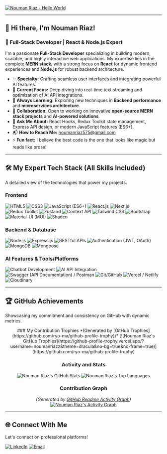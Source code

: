  <a href="https://github.com/noumanriazz">
  <img src="https://raw.githubusercontent.com/noumanriazz/noumanriazz/main/assets/header.gif" alt="Nouman Riaz - Hello World" />
</a>

---

## 👋 Hi there, I'm Nouman Riaz!

### 🚀 Full-Stack Developer | React & Node.js Expert

I'm a passionate **Full-Stack Developer** specializing in building modern, scalable, and highly interactive web applications. My expertise lies in the complete **MERN stack**, with a strong focus on **React** for dynamic frontend experiences and **Node.js** for robust backend architecture.

* ✨ **Specialty:** Crafting seamless user interfaces and integrating powerful AI features.
* 🔭 **Current Focus:** Deep diving into real-time text streaming and optimization of AI API integrations.
* 🌱 **Always Learning:** Exploring new techniques in **Backend performance** and **microservices architecture**.
* 👯 **Collaboration:** Open to working on innovative **open-source MERN stack projects** and **AI-powered solutions**.
* 💬 **Ask Me About:** React Hooks, Redux Toolkit state management, Express API design, or modern JavaScript features (ES6+).
* 📬 **How to Reach Me:** [noumanriaz575@gmail.com](mailto:noumanriaz575@gmail.com)
* ⚡ **Fun fact:** I believe the best code is the one that looks like magic but reads like prose!

---

## 🛠️ My Expert Tech Stack (All Skills Included)

A detailed view of the technologies that power my projects.

### Frontend
<p align="left">
  <img src="https://img.shields.io/badge/HTML5-E34F26?style=for-the-badge&logo=html5&logoColor=white" alt="HTML5">
  <img src="https://img.shields.io/badge/CSS3-1572B6?style=for-the-badge&logo=css3&logoColor=white" alt="CSS3">
  <img src="https://img.shields.io/badge/JavaScript-F7DF1E?style=for-the-badge&logo=javascript&logoColor=black" alt="JavaScript (ES6+)">
  <img src="https://img.shields.io/badge/React.js-61DAFB?style=for-the-badge&logo=react&logoColor=black" alt="React.js">
  <img src="https://img.shields.io/badge/Next.js-000000?style=for-the-badge&logo=next.js&logoColor=white" alt="Next.js">
  <img src="https://img.shields.io/badge/Redux%20Toolkit-764ABC?style=for-the-badge&logo=redux&logoColor=white" alt="Redux Toolkit">
  <img src="https://img.shields.io/badge/Zustand-2C2D30?style=for-the-badge&logo=zustand&logoColor=white" alt="Zustand">
  <img src="https://img.shields.io/badge/Context%20API-007ACC?style=for-the-badge&logo=react&logoColor=white" alt="Context API">
  <img src="https://img.shields.io/badge/Tailwind%20CSS-06B6D4?style=for-the-badge&logo=tailwind-css&logoColor=white" alt="Tailwind CSS">
  <img src="https://img.shields.io/badge/Bootstrap-7952B3?style=for-the-badge&logo=bootstrap&logoColor=white" alt="Bootstrap">
  <img src="https://img.shields.io/badge/Material--UI%20(MUI)-0081CB?style=for-the-badge&logo=mui&logoColor=white" alt="Material-UI (MUI)">
  <img src="https://img.shields.io/badge/Shadcn%20UI-000000?style=for-the-badge&logo=shadcnui&logoColor=white" alt="Shadcn">
</p>

### Backend & Database
<p align="left">
  <img src="https://img.shields.io/badge/Node.js-339933?style=for-the-badge&logo=node.js&logoColor=white" alt="Node.js">
  <img src="https://img.shields.io/badge/Express.js-000000?style=for-the-badge&logo=express&logoColor=white" alt="Express.js">
  <img src="https://img.shields.io/badge/RESTful%20APIs-000000?style=for-the-badge&logo=api&logoColor=white" alt="RESTful APIs">
  <img src="https://img.shields.io/badge/Authentication%20(JWT%2FOAuth)-000000?style=for-the-badge&logo=json-web-tokens&logoColor=white" alt="Authentication (JWT, OAuth)">
  <img src="https://img.shields.io/badge/MongoDB-47A248?style=for-the-badge&logo=mongodb&logoColor=white" alt="MongoDB">
  <img src="https://img.shields.io/badge/Mongoose-800?style=for-the-badge&logo=mongoose&logoColor=white" alt="Mongoose">
</p>

### AI Features & Tools/Platforms
<p align="left">
  <img src="https://img.shields.io/badge/Chatbot%20Development-FFC107?style=for-the-badge&logo=robot&logoColor=black" alt="Chatbot Development">
  <img src="https://img.shields.io/badge/AI%20API%20Integration-0080FF?style=for-the-badge&logo=openai&logoColor=white" alt="AI API Integration">
  <img src="https://img.shields.io/badge/Swagger%2FPostman-FF6C37?style=for-the-badge&logo=postman&logoColor=white" alt="Swagger (API Documentation) / Postman">
  <img src="https://img.shields.io/badge/Git%2FGitHub-181717?style=for-the-badge&logo=github&logoColor=white" alt="Git/GitHub">
  <img src="https://img.shields.io/badge/Vercel%2FNetlify-000000?style=for-the-badge&logo=vercel&logoColor=white" alt="Vercel / Netlify">
  <img src="https://img.shields.io/badge/Cloudinary-3448C5?style=for-the-badge&logo=cloudinary&logoColor=white" alt="Cloudinary">
</p>

---

## 🏆 GitHub Achievements

Showcasing my commitment and consistency on GitHub with dynamic metrics.

<div align="center">
  ### My Contribution Trophies
  *(Generated by [GitHub Trophies](https://github.com/ryo-ma/github-profile-trophy))*
  [![Nouman Riaz's GitHub Trophies](https://github-profile-trophy.vercel.app/?username=noumanriazz&theme=dracula&no-bg=true&no-frame=true)](https://github.com/ryo-ma/github-profile-trophy)

  ### Activity and Stats
  <p align="center">
    <img src="https://github-readme-stats.vercel.app/api?username=noumanriazz&show_icons=true&theme=dracula&hide_border=true&count_private=true&include_all_commits=true" alt="Nouman Riaz's GitHub Stats" />
    <img src="https://github-readme-stats.vercel.app/api/top-langs/?username=noumanriazz&layout=compact&theme=dracula&hide_border=true" alt="Nouman Riaz's Top Languages" />
  </p>

  ### Contribution Graph
  *(Generated by [GitHub Readme Activity Graph](https://github.com/Ashishpatel2500/github-readme-activity-graph))*
  [![Nouman Riaz's Activity Graph](https://github-readme-activity-graph.vercel.app/graph?username=noumanriazz&theme=react&hide_border=true)](https://github.com/Ashishpatel2500/github-readme-activity-graph)
</div>

---

## 🌐 Connect With Me

Let's connect on professional platforms!

<p align="left">
  <a href="https://linkedin.com/in/noumanriaz321"><img src="https://img.shields.io/badge/LinkedIn-0077B5?style=for-the-badge&logo=linkedin&logoColor=white" alt="LinkedIn"></a>
  <a href="mailto:noumanriaz575@gmail.com"><img src="https://img.shields.io/badge/Email-D14836?style=for-the-badge&logo=gmail&logoColor=white" alt="Email"></a>
</p>
